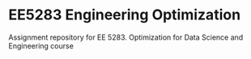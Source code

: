# EE5283 Engineering Optimization
 Assignment repository for EE 5283. Optimization for Data Science and Engineering course
